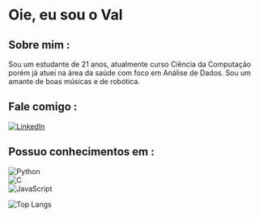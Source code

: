 # Oie, eu sou o Val

## Sobre mim :
Sou um estudante de 21 anos, atualmente curso Ciência da Computação porém já atuei na área da saúde com foco em Análise de Dados. Sou um amante de boas músicas e de robótica.


## Fale comigo :
[![LinkedIn](https://img.shields.io/badge/LinkedIn-000?style=for-the-badge&logo=linkedin&logoColor=0E76A8)](https://www.linkedin.com/in/SEUUSERNAME/)

## Possuo conhecimentos em :
![Python](https://img.shields.io/badge/Python-000?style=for-the-badge&logo=python)  
![C](https://img.shields.io/badge/C-000?style=for-the-badge&logo=c)     
![JavaScript](https://img.shields.io/badge/JavaScript-000?style=for-the-badge&logo=javascript)


![Top Langs](https://github-readme-stats-git-masterrstaa-rickstaa.vercel.app/api/top-langs/?username=SEUUSERNAME&bg_color=000&border_color=30A3DC&title_color=E94D5F&text_color=FFF)

